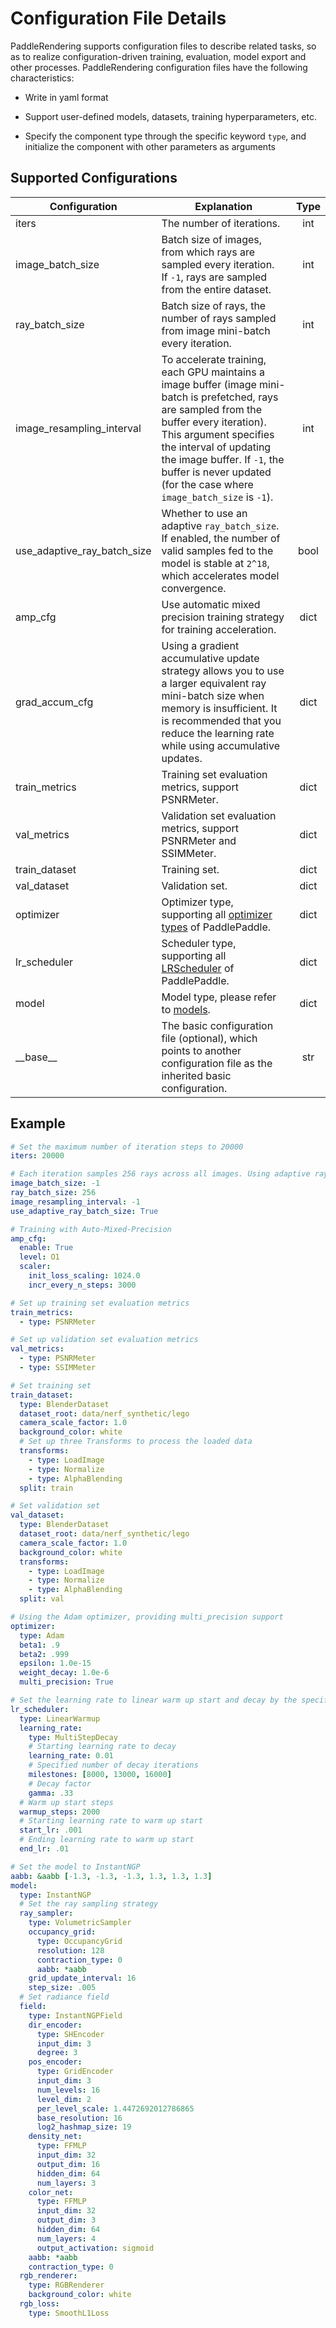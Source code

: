 # Configuration File Details

PaddleRendering supports configuration files to describe related tasks, so as to realize configuration-driven training, evaluation, model export and other processes. PaddleRendering configuration files have the following characteristics:

* Write in yaml format

* Support user-defined models, datasets, training hyperparameters, etc.

* Specify the component type through the specific keyword `type`, and initialize the component with other parameters as arguments

## Supported Configurations

| Configuration | Explanation  | Type |
| ----- | ---- | :-----: |
| iters | The number of iterations. | int |
| image_batch_size | Batch size of images, from which rays are sampled every iteration.<br>If `-1`, rays are sampled from the entire dataset. | int |
| ray_batch_size | Batch size of rays, the number of rays sampled from image mini-batch every iteration. | int |
| image_resampling_interval | To accelerate training, each GPU maintains a image buffer (image mini-batch is prefetched, rays are sampled from the buffer every iteration).<br>This argument specifies the interval of updating the image buffer. If `-1`, the buffer is never updated (for the case where `image_batch_size` is `-1`). | int |
| use_adaptive_ray_batch_size | Whether to use an adaptive `ray_batch_size`.<br>If enabled, the number of valid samples fed to the model is stable at `2^18`, which accelerates model convergence.                                                         | bool |
| amp_cfg | Use automatic mixed precision training strategy for training acceleration. | dict |
| grad_accum_cfg | Using a gradient accumulative update strategy allows you to use a larger equivalent ray mini-batch size when memory is insufficient. It is recommended that you reduce the learning rate while using accumulative updates. | dict |
| train_metrics | Training set evaluation metrics, support PSNRMeter. | dict |
| val_metrics | Validation set evaluation metrics, support PSNRMeter and SSIMMeter. | dict |
| train_dataset | Training set. | dict |
| val_dataset | Validation set. | dict |
|optimizer| Optimizer type, supporting all [optimizer types](https://www.paddlepaddle.org.cn/documentation/docs/en/develop/api/paddle/optimizer/Optimizer_en.html) of PaddlePaddle. | dict |
|lr_scheduler| Scheduler type, supporting all [LRScheduler](https://www.paddlepaddle.org.cn/documentation/docs/en/develop/api/paddle/optimizer/lr/LRScheduler_en.html#lrscheduler) of PaddlePaddle. | dict |
|model| Model type, please refer to [models](../pprndr/models/). | dict |
|\_\_base\_\_| The basic configuration file (optional), which points to another configuration file as the inherited basic configuration. | str |

## Example
```yaml
# Set the maximum number of iteration steps to 20000
iters: 20000

# Each iteration samples 256 rays across all images. Using adaptive ray batch size
image_batch_size: -1  
ray_batch_size: 256
image_resampling_interval: -1
use_adaptive_ray_batch_size: True

# Training with Auto-Mixed-Precision
amp_cfg:
  enable: True
  level: O1
  scaler:
    init_loss_scaling: 1024.0
    incr_every_n_steps: 3000

# Set up training set evaluation metrics
train_metrics:
  - type: PSNRMeter

# Set up validation set evaluation metrics
val_metrics:
  - type: PSNRMeter
  - type: SSIMMeter

# Set training set
train_dataset:
  type: BlenderDataset
  dataset_root: data/nerf_synthetic/lego
  camera_scale_factor: 1.0
  background_color: white
  # Set up three Transforms to process the loaded data
  transforms:
    - type: LoadImage
    - type: Normalize
    - type: AlphaBlending
  split: train

# Set validation set
val_dataset:
  type: BlenderDataset
  dataset_root: data/nerf_synthetic/lego
  camera_scale_factor: 1.0
  background_color: white
  transforms:
    - type: LoadImage
    - type: Normalize
    - type: AlphaBlending
  split: val

# Using the Adam optimizer, providing multi_precision support
optimizer:
  type: Adam
  beta1: .9
  beta2: .999
  epsilon: 1.0e-15
  weight_decay: 1.0e-6
  multi_precision: True

# Set the learning rate to linear warm up start and decay by the specified number of iterastions
lr_scheduler:
  type: LinearWarmup
  learning_rate:
    type: MultiStepDecay
    # Starting learning rate to decay
    learning_rate: 0.01
    # Specified number of decay iterations
    milestones: [8000, 13000, 16000]
    # Decay factor
    gamma: .33
  # Warm up start steps
  warmup_steps: 2000
  # Starting learning rate to warm up start
  start_lr: .001
  # Ending learning rate to warm up start
  end_lr: .01

# Set the model to InstantNGP
aabb: &aabb [-1.3, -1.3, -1.3, 1.3, 1.3, 1.3]
model:
  type: InstantNGP
  # Set the ray sampling strategy
  ray_sampler:
    type: VolumetricSampler
    occupancy_grid:
      type: OccupancyGrid
      resolution: 128
      contraction_type: 0
      aabb: *aabb
    grid_update_interval: 16
    step_size: .005
  # Set radiance field
  field:
    type: InstantNGPField
    dir_encoder:
      type: SHEncoder
      input_dim: 3
      degree: 3
    pos_encoder:
      type: GridEncoder
      input_dim: 3
      num_levels: 16
      level_dim: 2
      per_level_scale: 1.4472692012786865
      base_resolution: 16
      log2_hashmap_size: 19
    density_net:
      type: FFMLP
      input_dim: 32
      output_dim: 16
      hidden_dim: 64
      num_layers: 3
    color_net:
      type: FFMLP
      input_dim: 32
      output_dim: 3
      hidden_dim: 64
      num_layers: 4
      output_activation: sigmoid
    aabb: *aabb
    contraction_type: 0
  rgb_renderer:
    type: RGBRenderer
    background_color: white
  rgb_loss:
    type: SmoothL1Loss

```

